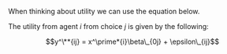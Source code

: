 ---
---

When thinking about utility we can use the equation below.

The utility from agent $i$ from choice $j$ is given by the following:

$$y^\**{ij} = x^\prime*{i}\beta\_{0j} + \epsilon\_{ij}$$
